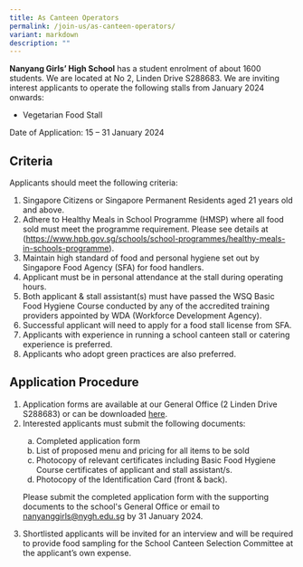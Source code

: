 ```yaml
---
title: As Canteen Operators
permalink: /join-us/as-canteen-operators/
variant: markdown
description: ""
---
```

**Nanyang Girls’ High School** has a student enrolment of about 1600 students. We are located at No 2, Linden Drive S288683.
We are inviting interest applicants to operate the following stalls from January 2024 onwards:
<ul data-tight="true" class="tight">
	<li>Vegetarian Food Stall</li>
</ul>
Date of Application: 15 – 31 January 2024
	
## Criteria
Applicants should meet the following criteria:
<ol data-tight="true" class="tight">
	<li>Singapore Citizens or Singapore Permanent Residents aged 21 years old and above.</li>
	<li>Adhere to Healthy Meals in School Programme (HMSP) where all food sold must meet the programme requirement. Please see details at (<a href="https://www.hpb.gov.sg/schools/school-programmes/healthy-meals-in-schools-programme" target="_blank">https://www.hpb.gov.sg/schools/school-programmes/healthy-meals-in-schools-programme</a>).</li>
	<li>Maintain high standard of food and personal hygiene set out by Singapore Food Agency (SFA) for food handlers.</li>
	<li>Applicant must be in personal attendance at the stall during operating hours.</li>
	<li>Both applicant &amp; stall assistant(s) must have passed the WSQ Basic Food Hygiene Course conducted by any of the accredited training providers appointed by WDA (Workforce Development Agency).</li>
	<li>Successful applicant will need to apply for a food stall license from SFA.</li>
	<li>Applicants with experience in running a school canteen stall or catering experience is preferred.</li><li>Applicants who adopt green practices are also preferred.</li>
</ol>

## Application Procedure
<ol data-tight="true" class="tight">
	<li>Application forms are available at our General Office (2 Linden Drive S288683) or can be downloaded <a href="/files/NYGH_Canteen_stall_application_form__updated2024_.pdf" target="_blank">here</a>.</li>
	<li>Interested applicants must submit the following documents:</li>
	<ol style="list-style-type: lower-alpha;">
		<li>Completed application form</li>
		<li>List of proposed menu and pricing for all items to be sold</li>
		<li>Photocopy of relevant certificates including Basic Food Hygiene Course certificates of applicant and stall assistant/s.</li>
		<li>Photocopy of the Identification Card (front &amp; back).</li>
	</ol>
	<p>Please submit the completed application form with the supporting documents to the school's General Office or email to <a href="mailto:nanyanggirls@nygh.edu.sg" rel="noopener noreferrer nofollow" target="_blank">nanyanggirls@nygh.edu.sg</a> by 31 January 2024.</p>
	<li>Shortlisted applicants will be invited for an interview and will be required to provide food sampling for the School Canteen Selection Committee at the applicant’s own expense.</li>
</ol>